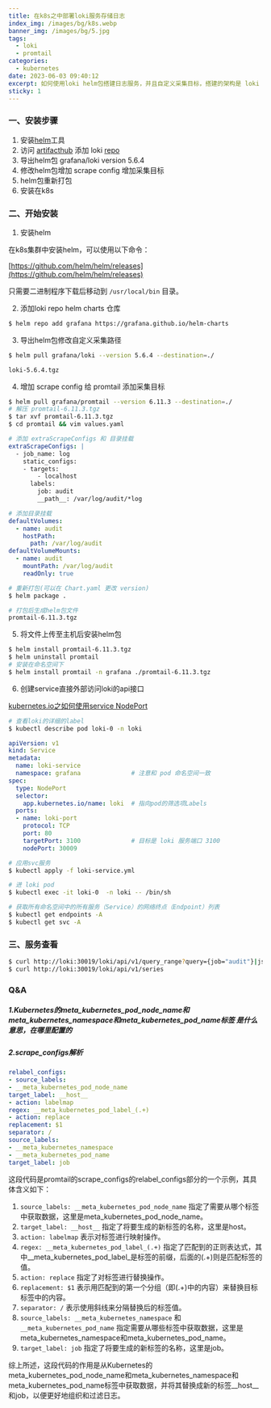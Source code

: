 ```yaml
---
title: 在k8s之中部署loki服务存储日志
index_img: /images/bg/k8s.webp
banner_img: /images/bg/5.jpg
tags:
  - loki
  - promtail
categories:
  - kubernetes
date: 2023-06-03 09:40:12
excerpt: 如何使用loki helm包搭建日志服务，并且自定义采集目标，搭建的架构是 loki && promtail
sticky: 1
---
```


### 一、安装步骤

1. 安装[helm](https://github.com/helm/helm/releases)工具
2. 访问 [artifacthub](https://artifacthub.io/) 添加 loki [repo](https://artifacthub.io/packages/helm/grafana/loki?modal=install)
3. 导出helm包 grafana/loki version 5.6.4
4. 修改helm包增加 scrape config 增加采集目标
5. helm包重新打包
6. 安装在k8s

### 二、开始安装

1. 安装helm

在k8s集群中安装helm，可以使用以下命令：

[https://github.com/helm/helm/releases](https://github.com/helm/helm/releases)

只需要二进制程序下载后移动到 `/usr/local/bin` 目录。


2. 添加loki repo helm charts 仓库

``` bash
$ helm repo add grafana https://grafana.github.io/helm-charts
```

3. 导出helm包修改自定义采集路径

``` bash
$ helm pull grafana/loki --version 5.6.4 --destination=./

loki-5.6.4.tgz
```

4. 增加 scrape config 给 promtail 添加采集目标

``` bash
$ helm pull grafana/promtail --version 6.11.3 --destination=./
# 解压 promtail-6.11.3.tgz
$ tar xvf promtail-6.11.3.tgz
$ cd promtail && vim values.yaml
```
``` yml
# 添加 extraScrapeConfigs 和 目录挂载
extraScrapeConfigs: |
  - job_name: log
    static_configs:
    - targets:
        - localhost
      labels:
        job: audit
        __path__: /var/log/audit/*log
```

``` yml
# 添加目录挂载
defaultVolumes:
  - name: audit
    hostPath:
      path: /var/log/audit
defaultVolumeMounts:
  - name: audit
    mountPath: /var/log/audit
    readOnly: true
```

``` bash
# 重新打包(可以在 Chart.yaml 更改 version)
$ helm package .

# 打包后生成helm包文件
promtail-6.11.3.tgz 
```

5. 将文件上传至主机后安装helm包

``` bash
$ helm install promtail-6.11.3.tgz 
$ helm uninstall promtail
# 安装在命名空间下
$ helm install promtail -n grafana ./promtail-6.11.3.tgz 
```

6. 创建service直接外部访问loki的api接口

[kubernetes.io之如何使用service NodePort](https://kubernetes.io/zh-cn/docs/concepts/services-networking/service/)

``` bash
# 查看loki的详细的label
$ kubectl describe pod loki-0 -n loki
```

``` yml
apiVersion: v1
kind: Service
metadata:
  name: loki-service
  namespace: grafana              # 注意和 pod 命名空间一致
spec:
  type: NodePort
  selector:
    app.kubernetes.io/name: loki  # 指向pod的筛选项Labels
  ports:
  - name: loki-port
    protocol: TCP
    port: 80
    targetPort: 3100              # 目标是 loki 服务端口 3100
    nodePort: 30009
```

``` bash
# 应用svc服务
$ kubectl apply -f loki-service.yml

# 进 loki pod
$ kubectl exec -it loki-0  -n loki -- /bin/sh

# 获取所有命名空间中的所有服务（Service）的网络终点（Endpoint）列表
$ kubectl get endpoints -A
$ kubectl get svc -A
```

### 三、服务查看

``` bash
$ curl http://loki:30019/loki/api/v1/query_range?query={job="audit"}|json
$ curl http://loki:30019/loki/api/v1/series
```

### Q&A

##### 1.Kubernetes的meta_kubernetes_pod_node_name和meta_kubernetes_namespace和meta_kubernetes_pod_name标签 是什么意思，在哪里配置的

##### 2.scrape_configs解析

``` yml
relabel_configs:
- source_labels:
- __meta_kubernetes_pod_node_name
target_label: __host__
- action: labelmap
regex: __meta_kubernetes_pod_label_(.+)
- action: replace
replacement: $1
separator: /
source_labels:
- __meta_kubernetes_namespace
- __meta_kubernetes_pod_name
target_label: job
```

这段代码是promtail的scrape_configs的relabel_configs部分的一个示例，其具体含义如下：

1. `source_labels: __meta_kubernetes_pod_node_name` 指定了需要从哪个标签中获取数据，这里是meta_kubernetes_pod_node_name。
2. `target_label: __host__` 指定了将要生成的新标签的名称，这里是host。
3. `action: labelmap` 表示对标签进行映射操作。
4. `regex: __meta_kubernetes_pod_label_(.+)` 指定了匹配到的正则表达式，其中__meta_kubernetes_pod_label_是标签的前缀，后面的(.+)则是匹配标签的值。
5. `action: replace` 指定了对标签进行替换操作。
6. `replacement: $1` 表示用匹配到的第一个分组（即(.+)中的内容）来替换目标标签中的内容。
7. `separator: /` 表示使用斜线来分隔替换后的标签值。
8. `source_labels: __meta_kubernetes_namespace` 和 `__meta_kubernetes_pod_name` 指定需要从哪些标签中获取数据，这里是meta_kubernetes_namespace和meta_kubernetes_pod_name。
9. `target_label: job` 指定了将要生成的新标签的名称，这里是job。

综上所述，这段代码的作用是从Kubernetes的meta_kubernetes_pod_node_name和meta_kubernetes_namespace和meta_kubernetes_pod_name标签中获取数据，并将其替换成新的标签__host__和job，以便更好地组织和过滤日志。
